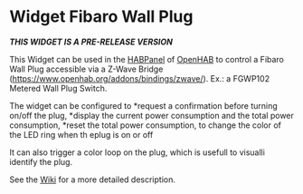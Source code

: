 # Widget Fibaro Wall Plug

**_THIS WIDGET IS A PRE-RELEASE VERSION_**

This Widget can be used in the [HABPanel](https://www.openhab.org/docs/configuration/habpanel.html#designing-dashboard-interfaces-with-habpanel) of [OpenHAB](https://www.openhab.org) to control a Fibaro Wall Plug accessible via a Z-Wave Bridge (https://www.openhab.org/addons/bindings/zwave/). Ex.: a FGWP102 Metered Wall Plug Switch.

The widget can be configured to 
*request a confirmation before turning on/off the plug, 
*display the current power consumption and the total power consumption,
*reset the total power consumption, to change the color of the LED ring when th eplug is on or off

It can also trigger a color loop on the plug, which is usefull to visualli identify the plug.

See the [Wiki](https://github.com/vletroye/OpenHAB/wiki/Widget-Fibaro-Wall-Plug) for a more detailed description.
